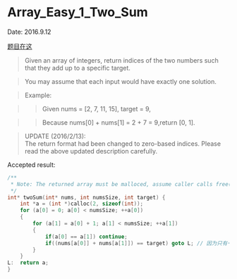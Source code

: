 # Array_Easy_1_Two_Sum

Date: 2016.9.12

[题目在这](https://leetcode.com/problems/two-sum/)

> Given an array of integers, return indices of the two numbers such that they add up to a specific target.

> You may assume that each input would have exactly one solution.

> Example:

>> Given nums = [2, 7, 11, 15], target = 9,

>> Because nums[0] + nums[1] = 2 + 7 = 9,return [0, 1].

>UPDATE (2016/2/13):  
The return format had been changed to zero-based indices. Please read the above updated description carefully.

Accepted result:

```c
/**
 * Note: The returned array must be malloced, assume caller calls free().
 */
int* twoSum(int* nums, int numsSize, int target) {
    int *a = (int *)calloc(2, sizeof(int));
    for (a[0] = 0; a[0] < numsSize; ++a[0])
    {
        for (a[1] = a[0] + 1; a[1] < numsSize; ++a[1])
        {
            if(a[0] == a[1]) continue;
            if((nums[a[0]] + nums[a[1]]) == target) goto L; // 因为只有一个解
        }
    }
L:  return a;
}
```
